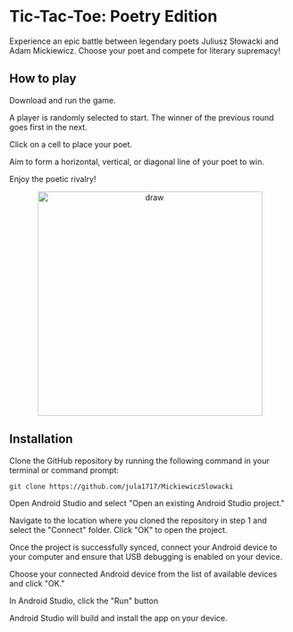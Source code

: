# Tic-Tac-Toe: Poetry Edition
Experience an epic battle between legendary poets Juliusz Słowacki and Adam Mickiewicz. Choose your poet and compete for literary supremacy!

## How to play
Download and run the game.

A player is randomly selected to start. The winner of the previous round goes first in the next.

Click on a cell to place your poet.

Aim to form a horizontal, vertical, or diagonal line of your poet to win.

Enjoy the poetic rivalry!

<p align="center">
  <img width="402" alt="draw" src="https://github.com/jula1717/MickiewiczSlowacki/assets/82888111/9be71e06-a7f3-44bd-885d-89b1d2ea4a22">
</p>

## Installation 
Clone the GitHub repository by running the following command in your terminal or command prompt:

``` git clone https://github.com/jula1717/MickiewiczSlowacki ```

Open Android Studio and select "Open an existing Android Studio project."

Navigate to the location where you cloned the repository in step 1 and select the "Connect" folder. Click "OK" to open the project.

Once the project is successfully synced, connect your Android device to your computer and ensure that USB debugging is enabled on your device.

Choose your connected Android device from the list of available devices and click "OK."

In Android Studio, click the "Run" button 

Android Studio will build and install the app on your device. 
